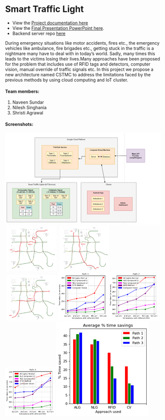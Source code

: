 # Smart Traffic Light 

- View the [Project documentation here](https://drive.google.com/file/d/154ADJy3Ga9-2AIqpzzOIytc2UZ3r4cOs/view?usp=sharing)
- View the [Final Presentation PowerPoint here](https://drive.google.com/file/d/1uzcWg4-bDfg9ymzYnNSm4W6SRSHFbR1F/view?usp=sharing). 
- Backend server repo [here](https://github.com/naveennvrgup/smart-traffic-light) 

During emergency situations like motor accidents, fires etc., the emergency vehicles like ambulance, fire brigades etc., getting stuck in the traffic is a nightmare many have to deal with in today’s world. Sadly, many times this leads to the victims losing their lives.Many approaches have been proposed for the problem that includes use of RFID tags and detectors, computer vision, manual override of traffic signals etc.
In this project we propose a new architecture named CSTMC to address the limitations faced by the previous methods by using cloud computing and IoT cluster.

#### Team members:
1. Naveen Sundar 
1. Nilesh Singhania
1. Shristi Agrawal	

#### Screenshots:
<img src='image016.png'/>

<div style='display:inline' >
<img src='image053.png' width='32%' style='margin-left:1%'/>
<img src='image055.png' width='32%' style='margin-left:1%'/>
<img src='image057.png' width='32%' style='margin-left:1%'/>
</div>

<div style='display:inline'>
<img src='image059.png' width='32%'/>
<img src='image061.png' width='32%'/>
<img src='image063.png' width='32%'/>
</div>

<img src='image065.png'/>

